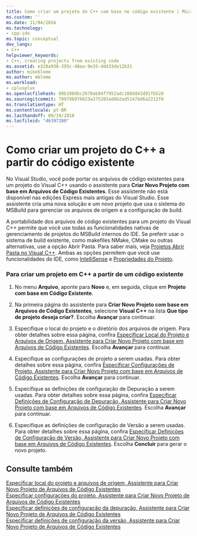```yaml
---
title: Como criar um projeto do C++ com base no código existente | Microsoft Docs
ms.custom: ''
ms.date: 11/04/2016
ms.technology:
- cpp-ide
ms.topic: conceptual
dev_langs:
- C++
helpviewer_keywords:
- C++, creating projects from existing code
ms.assetid: e328a938-395c-48ea-9e35-dd433de12b31
author: mikeblome
ms.author: mblome
ms.workload:
- cplusplus
ms.openlocfilehash: 09b190dbc2670ab94f7952adc188dd43d91fb520
ms.sourcegitcommit: 799f9b976623a375203ad8b2ad5147bd6a2212f0
ms.translationtype: HT
ms.contentlocale: pt-BR
ms.lasthandoff: 09/19/2018
ms.locfileid: "46397280"
---
```

# <a name="how-to-create-a-c-project-from-existing-code"></a>Como criar um projeto do C++ a partir do código existente

No Visual Studio, você pode portar os arquivos de código existentes para um projeto do Visual C++ usando o assistente para **Criar Novo Projeto com base em Arquivos de Código Existentes**. Esse assistente não está disponível nas edições Express mais antigas do Visual Studio. Esse assistente cria uma nova solução e um novo projeto que usa o sistema do MSBuild para gerenciar os arquivos de origem e a configuração de build.

A portabilidade dos arquivos de código existentes para um projeto do Visual C++ permite que você use todas as funcionalidades nativas de gerenciamento de projetos do MSBuild internos do IDE. Se preferir usar o sistema de build existente, como makefiles NMake, CMake ou outras alternativas, use a opção Abrir Pasta. Para saber mais, veja [Projetos Abrir Pasta no Visual C++](../ide/non-msbuild-projects.md). Ambas as opções permitem que você use funcionalidades do IDE, como [IntelliSense](/visualstudio/ide/using-intellisense) e [Propriedades do Projeto](../ide/working-with-project-properties.md).

### <a name="to-create-a-c-project-from-existing-code"></a>Para criar um projeto em C++ a partir de um código existente

1. No menu **Arquivo**, aponte para **Novo** e, em seguida, clique em **Projeto com base em Código Existente**.

1. Na primeira página do assistente para **Criar Novo Projeto com base em Arquivos de Código Existentes**, selecione **Visual C++** na lista **Que tipo de projeto deseja criar?**. Escolha **Avançar** para continuar.

1. Especifique o local do projeto e o diretório dos arquivos de origem. Para obter detalhes sobre essa página, confira [Especificar Local do Projeto e Arquivos de Origem, Assistente para Criar Novo Projeto com base em Arquivos de Código Existentes](../ide/specify-project-location-and-source-files.md). Escolha **Avançar** para continuar.

1. Especifique as configurações de projeto a serem usadas. Para obter detalhes sobre essa página, confira [Especificar Configurações de Projeto, Assistente para Criar Novo Projeto com base em Arquivos de Código Existentes](../ide/specify-project-settings-create-new-project-from-existing-code-files-wizard.md). Escolha **Avançar** para continuar.

1. Especifique as definições de configuração de Depuração a serem usadas. Para obter detalhes sobre essa página, confira [Especificar Definições de Configuração de Depuração, Assistente para Criar Novo Projeto com base em Arquivos de Código Existentes](../ide/specify-debug-configuration-settings.md). Escolha **Avançar** para continuar.

1. Especifique as definições de configuração de Versão a serem usadas. Para obter detalhes sobre essa página, confira [Especificar Definições de Configuração de Versão, Assistente para Criar Novo Projeto com base em Arquivos de Código Existentes](../ide/specify-release-configuration.md). Escolha **Concluir** para gerar o novo projeto.

## <a name="see-also"></a>Consulte também

[Especificar local do projeto e arquivos de origem, Assistente para Criar Novo Projeto de Arquivos de Código Existentes](../ide/specify-project-location-and-source-files.md)<br>
[Especificar configurações do projeto, Assistente para Criar Novo Projeto de Arquivos de Código Existentes](../ide/specify-project-settings-create-new-project-from-existing-code-files-wizard.md)<br>
[Especificar definições de configuração da depuração, Assistente para Criar Novo Projeto de Arquivos de Código Existentes](../ide/specify-debug-configuration-settings.md)<br>
[Especificar definições de configuração da versão, Assistente para Criar Novo Projeto de Arquivos de Código Existentes](../ide/specify-release-configuration.md)